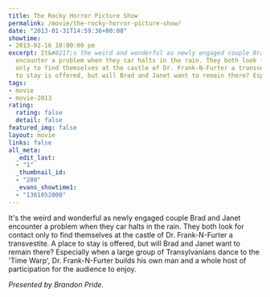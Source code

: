 ```yaml
---
title: The Rocky Horror Picture Show
permalink: /movie/the-rocky-horror-picture-show/
date: "2013-01-31T14:59:36+00:00"
showtime:
- 2013-02-16 10:00:00 pm
excerpt: It&#8217;s the weird and wonderful as newly engaged couple Brad and Janet
  encounter a problem when they car halts in the rain. They both look for contact
  only to find themselves at the castle of Dr. Frank-N-Furter a transvestite. A place
  to stay is offered, but will Brad and Janet want to remain there? Especially [&hellip;]
tags:
- movie
- movie-2013
rating:
  rating: false
  detail: false
featured_img: false
layout: movie
links: false
all_meta:
  _edit_last:
  - "1"
  _thumbnail_id:
  - "280"
  _evans_showtime1:
  - "1361052000"
---
```


It's the weird and wonderful as newly engaged couple Brad and Janet encounter a problem when they car halts in the rain. They both look for contact only to find themselves at the castle of Dr. Frank-N-Furter a transvestite. A place to stay is offered, but will Brad and Janet want to remain there? Especially when a large group of Transylvanians dance to the 'Time Warp', Dr. Frank-N-Furter builds his own man and a whole host of participation for the audience to enjoy.

*Presented by Brandon Pride.*

<style><!--
img, #cubbies-overlay{ -moz-transition-property: margin, box-shadow, z-index; -moz-transition-duration: 0.1s; -webkit-transition-property: margin, box-shadow, z-index; -webkit-transition-duration: 0.1s; }
.cubbies-selected{ z-index: 9999; box-shadow: 3px 3px 8px -1px blue !important; cursor: pointer !important; margin: -3px 3px 3px -3px; }
.cubbies-selected:active{ box-shadow: 2px 2px 5px -1px darkblue !important; margin: -1px 1px 1px -1px; }
#cubbies-overlay{ position: fixed; z-index: 9999; bottom: 30px; left: 30px; box-shadow: 0 2px 3px rgba(0,0,0,0.8); border: none; }
#cubbies-overlay:hover{ box-shadow: 0 2px 3px rgb(0,0,0); }
--></style>